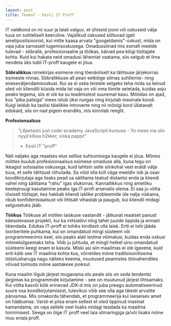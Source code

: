 ```yaml
---
layout: post
title: Teema7 - Eesti IT Proff
---
```


IT valdkond on nii suur ja laiali valguv, et ühiseid jooni või oskuseid välja tuua on suhteliselt keeruline. Vajalikud oskused sõltuvad igati ametipositsioonist, kui mitte kaasa arvata "googeldamis"-oskust, mida on vaja juba sarnaselt lugemisoskusega. Omadussõnad mis esmalt meelde tulevad - sõbralik, professionaalne ja töökas, käivad pea kõigi töötajate kohta. Kuid kui hakata neid omadusi lähemlat vaatama, siis selgub et ilma nendeta üks tubli IT-proff kaugele ei jõua. 

**Sõbralikkus**
nimekirjas esimene ning tõenäoliselt ka tähtsuse järjekorras esimeste rinnas. Sõbralikkuse all pean eelkõige silmas suhtlemis- ning eneseväljendamisoskust. Kui sa ei oska teistele selgeks teha mida sa teinud oled või kliendilt küsida mida tal vaja on või oma tiimile seletada, kuidas asju peaks tegema, siis ei ole ka su teadmistest suuremat kasu. Möödas on ajad, kus "pika patsiga" mees istub üksi nurgas ning kirjutab masinale koodi. Kuigi leidub ka taolisi täielikke introverte ning nii mõnigi kord üllatavalt edukaid, siis on nad pigem erandiks, mis kinnitab reeglit.

**Profesionaalsus** 
> "L6petasin just code-academy JavaScripti kursuse - Yo mees ma siin
> nyyd k6wa h2kker, viska pappi!"
> - Eesti IT "proff"

Nali naljaks aga reaalses elus sellise suhtumisega kaugele ei jõua. Mõnes mõttes kuulub profesioonaalsus esimese omaduse alla, kuna tegu on ikkagist sotsiaalse oskusega, kuid tahtsin selle siinkohal veel eraldi välja tuua, et selle tähtsust rõhutada. Sa võid olla küll väga meeldiv isik ja osav koodikirjutaja aga lisaks pead sa säilitama teatud distantsi enda ja kliendi vahel ning säilitama "rahu" igas olukorras. Kannatlikkus ning ametliku keelepruugi kasutamine peaks iga IT-profi arsenalis olema. Ei saa ju võtta tõsiselt töötajat, kes hakkab kliendi isklike probleemide üle nalja viskama, rikub konfidentsiaalsust või lihtsalt vihastab ja paugub, kui kliendil midagi selgusetuks jääb. 

**Töökus**
Töökuse all mõtlen laiskuse vastandit - jätkuvat reaalset panust käesolevasse projekti, kui ka initsiatiivi ning tahet juurde õppida ja ennast täiendada. Edukas IT-proff ei tohiks kindlasti olla laisk. Eriti ei tohi jääda loorberitele puhkama, kui on omandatud mingi süsteem või programmeerimis keel, siis peaks alati leidma võimalusi, kuidas enda oskusi mitmekülgsemaks teha. Võib ju juhtuda, et mingil hetkel sinu omandatud süsteemi keegi enam ei kasuta. Miski asi siin maailmas ei ole igavene, kuid eriti käib see IT maailma kohta kus, võrreldes mõne traditsioonilisema tööstusharuga nagu näiteks keemia, muutused peamistes töövahendites võivad toimuda mõne aastakese jooksul.

Kuna maailm liigub järjest mugavama elu peale siis on seda tendentsi järgimas ka programmide kirjutamine - see on muutunud järjest lihtsamaks. Kui võtta kasvõi kõik erinevad JDK-d mis on juba preagu automatiseerinud suure osa koodikirjutamisest, tulevikus võib see olla aga täiesti arvutite pärusmaa. Mis omakorda tähendab, et programmeerija kui iseseisev amet on hääbumas. Varsti ei piisa enam sellest et oled õppinud masinat kamandama, on vaja sellele veel lisaks midagi teadada ka maailma toimimisest. Seega on õige IT proff veel laia silmaringiga ja/või lisaks mõne muu eriala proff.